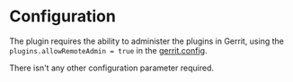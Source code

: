 Configuration
=============

The plugin requires the ability to administer the plugins in Gerrit,
using the `plugins.allowRemoteAdmin = true` in the [gerrit.config][1].

There isn't any other configuration parameter required.

[1]: ../../../Documentation/config-gerrit.html#plugins.allowRemoteAdmin
